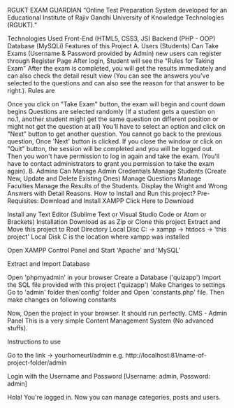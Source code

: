 RGUKT EXAM GUARDIAN
“Online Test Preparation System developed for an Educational Institute of Rajiv Gandhi University of Knowledge Technologies (RGUKT).”

Technologies Used
Front-End (HTML5, CSS3, JS)
Backend (PHP - OOP)
Database (MySQLi)
Features of this Project
A. Users (Students) Can
Take Exams (Username & Password provided by Admin)
new users can register through Register Page
After login, Student will see the "Rules for Taking Exam"
After the exam is completed, you will get the results immediately and can also check the detail result view (You can see the answers you've selected to the questions and can also see the reason for that answer to be right.).
Rules are

Once you click on "Take Exam" button, the exam will begin and count down begins
Questions are selected randomly (If a student gets a question on no.1, another student might get the same question on different position or might not get the question at all)
You'll have to select an option and click on "Next" button to get another question.
You cannot go back to the previous question, Once 'Next' button is clicked.
If you close the window or click on "Quit" button, the session will be completed and you will be logged out. Then you won't have permission to log in again and take the exam. (You'll have to contact administrators to grant you permission to take the exam again).
B. Admins Can
Manage Admin Credentials
Manage Students (Create New, Update and Delete Existing Ones)
Manage Questions
Manage Faculties
Manage the Results of the Students.
Display the Wright and Wrong Answers with Detail Reasons.
How to Install and Run this project?
Pre-Requisites:
Download and Install XAMPP
Click Here to Download

Install any Text Editor (Sublime Text or Visual Studio Code or Atom or Brackets)
Installation
Download as as Zip or Clone this project
Extract and Move this project to Root Directory
Local Disc C: -> xampp -> htdocs -> 'this project'
Local Disk C is the location where xampp was installed

Open XAMPP Control Panel and Start 'Apache' and 'MySQL'

Extract and Import Database

Open 'phpmyadmin' in your browser
Create a Database ('quizapp')
Import the SQL file provided with this project ('quizapp')
Make Changes to settings
Go to 'admin' folder then'config' folder and Open 'constants.php' file. Then make changes on following constants

<?php 

//Create Constants to save Database Credentials
define('LOCALHOST', 'localhost');
define('USERNAME', 'root'); //Your Database username instead of 'root'
define('PASSWORD', ''); //Your Database Password instead of null/empty
define('DBNAME', 'quizapp'); //Your Database Name if it's not 'quizapp'

define('SITEURL', 'http://localhost/name_of_project_folder/'); //Update the home URL of the project if you have changed port number or it's live on server

?>
Now, Open the project in your browser. It should run perfectly.
CMS - Admin Panel
This is a very simple Content Management System (No advanced stuffs).

Instructions to use

Go to the link -> yourhomeurl/admin
e.g. http://localhost:81/name-of-project-folder/admin

Login with the Username and Password
[Username: admin, Password: admin]

Hola! You're logged in. Now you can manage categories, posts and users.
